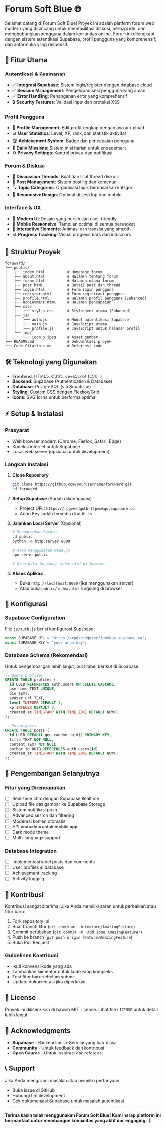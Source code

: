 # Forum Soft Blue 🌐

Selamat datang di Forum Soft Blue! Proyek ini adalah platform forum web modern yang dirancang untuk memfasilitasi diskusi, berbagi ide, dan menghubungkan pengguna dalam komunitas online. Forum ini dilengkapi dengan sistem autentikasi Supabase, profil pengguna yang komprehensif, dan antarmuka yang responsif.

## 🚀 Fitur Utama

### Autentikasi & Keamanan
- ✅ **Integrasi Supabase**: Sistem login/register dengan database cloud
- ✅ **Session Management**: Pengelolaan sesi pengguna yang aman
- ✅ **Error Handling**: Penanganan error yang komprehensif
- 🔒 **Security Features**: Validasi input dan proteksi XSS

### Profil Pengguna
- 👤 **Profile Management**: Edit profil lengkap dengan avatar upload
- 📊 **User Statistics**: Level, XP, rank, dan statistik aktivitas
- 🏆 **Achievement System**: Badge dan pencapaian pengguna
- 🎯 **Daily Missions**: Sistem misi harian untuk engagement
- ⚙️ **Privacy Settings**: Kontrol privasi dan notifikasi

### Forum & Diskusi
- 💬 **Discussion Threads**: Buat dan lihat thread diskusi
- 📝 **Post Management**: Sistem posting dan komentar
- 🔍 **Topic Categories**: Organisasi topik berdasarkan kategori
- 📱 **Responsive Design**: Optimal di desktop dan mobile

### Interface & UX
- 🎨 **Modern UI**: Desain yang bersih dan user-friendly
- 📱 **Mobile Responsive**: Tampilan optimal di semua perangkat
- 🌙 **Interactive Elements**: Animasi dan transisi yang smooth
- 📊 **Progress Tracking**: Visual progress bars dan indicators

## 📁 Struktur Proyek

```
foruward/
├── public/
│   ├── index.html          # Homepage forum
│   ├── about.html          # Halaman tentang forum
│   ├── forum.html          # Halaman utama forum
│   ├── post.html           # Detail post dan thread
│   ├── login.html          # Form login pengguna
│   ├── register.html       # Form registrasi pengguna
│   ├── profile.html        # Halaman profil pengguna (Enhanced)
│   ├── achievment.html     # Halaman pencapaian
│   ├── css/
│   │   └── styles.css      # Stylesheet utama (Enhanced)
│   ├── js/
│   │   ├── auth.js         # Modul autentikasi Supabase
│   │   ├── main.js         # JavaScript utama
│   │   └── profile.js      # JavaScript untuk halaman profil
│   └── img/
│       └── icon_p.jpeg     # Asset gambar
├── README.md               # Dokumentasi proyek
└── Code Citations.md       # Referensi kode
```

## 🛠️ Teknologi yang Digunakan

- **Frontend**: HTML5, CSS3, JavaScript (ES6+)
- **Backend**: Supabase (Authentication & Database)
- **Database**: PostgreSQL (via Supabase)
- **Styling**: Custom CSS dengan Flexbox/Grid
- **Icons**: SVG Icons untuk performa optimal

## ⚡ Setup & Instalasi

### Prasyarat
- Web browser modern (Chrome, Firefox, Safari, Edge)
- Koneksi internet untuk Supabase
- Local web server (opsional untuk development)

### Langkah Instalasi

1. **Clone Repository**
   ```bash
   git clone https://github.com/yourusername/foruward.git
   cd foruward
   ```

2. **Setup Supabase** (Sudah dikonfigurasi)
   - Project URL: `https://rpgveedqntbrffpmmkqo.supabase.co`
   - Anon Key sudah tersedia di `auth.js`

3. **Jalankan Local Server** (Opsional)
   ```bash
   # Menggunakan Python
   cd public
   python -m http.server 8000
   
   # Atau menggunakan Node.js
   npx serve public
   
   # Atau buka langsung index.html di browser
   ```

4. **Akses Aplikasi**
   - Buka `http://localhost:8000` (jika menggunakan server)
   - Atau buka `public/index.html` langsung di browser

## 🔧 Konfigurasi

### Supabase Configuration
File `js/auth.js` berisi konfigurasi Supabase:
```javascript
const SUPABASE_URL = 'https://rpgveedqntbrffpmmkqo.supabase.co';
const SUPABASE_KEY = 'your-anon-key';
```

### Database Schema (Rekomendasi)
Untuk pengembangan lebih lanjut, buat tabel berikut di Supabase:
```sql
-- Users profiles
CREATE TABLE profiles (
  id UUID REFERENCES auth.users ON DELETE CASCADE,
  username TEXT UNIQUE,
  bio TEXT,
  avatar_url TEXT,
  level INTEGER DEFAULT 1,
  xp INTEGER DEFAULT 0,
  created_at TIMESTAMP WITH TIME ZONE DEFAULT NOW()
);

-- Forum posts
CREATE TABLE posts (
  id UUID DEFAULT gen_random_uuid() PRIMARY KEY,
  title TEXT NOT NULL,
  content TEXT NOT NULL,
  author_id UUID REFERENCES auth.users(id),
  created_at TIMESTAMP WITH TIME ZONE DEFAULT NOW()
);
```

## 🚀 Pengembangan Selanjutnya

### Fitur yang Direncanakan
- [ ] Real-time chat dengan Supabase Realtime
- [ ] Upload file dan gambar ke Supabase Storage
- [ ] Sistem notifikasi push
- [ ] Advanced search dan filtering
- [ ] Moderasi konten otomatis
- [ ] API endpoints untuk mobile app
- [ ] Dark mode theme
- [ ] Multi-language support

### Database Integration
- [ ] Implementasi tabel posts dan comments
- [ ] User profiles di database
- [ ] Achievement tracking
- [ ] Activity logging

## 🤝 Kontribusi

Kontribusi sangat diterima! Jika Anda memiliki saran untuk perbaikan atau fitur baru:

1. Fork repository ini
2. Buat branch fitur (`git checkout -b feature/AmazingFeature`)
3. Commit perubahan (`git commit -m 'Add some AmazingFeature'`)
4. Push ke branch (`git push origin feature/AmazingFeature`)
5. Buka Pull Request

### Guidelines Kontribusi
- Ikuti konvensi kode yang ada
- Tambahkan komentar untuk kode yang kompleks
- Test fitur baru sebelum submit
- Update dokumentasi jika diperlukan

## 📝 License

Proyek ini dilisensikan di bawah MIT License. Lihat file `LICENSE` untuk detail lebih lanjut.

## 🙏 Acknowledgments

- **Supabase** - Backend-as-a-Service yang luar biasa
- **Community** - Untuk feedback dan kontribusi
- **Open Source** - Untuk inspirasi dan referensi

## 📞 Support

Jika Anda mengalami masalah atau memiliki pertanyaan:
- Buka issue di GitHub
- Hubungi tim development
- Cek dokumentasi Supabase untuk masalah autentikasi

---

**Terima kasih telah menggunakan Forum Soft Blue! Kami harap platform ini bermanfaat untuk membangun komunitas yang aktif dan engaging.** 🌟
